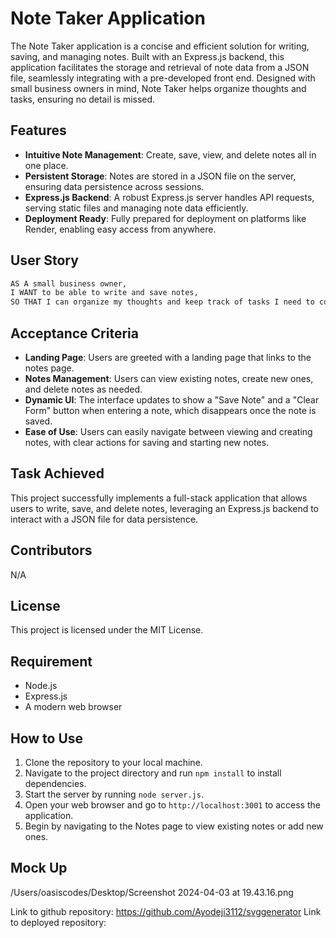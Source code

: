 
# Note Taker Application

The Note Taker application is a concise and efficient solution for writing, saving, and managing notes. Built with an Express.js backend, this application facilitates the storage and retrieval of note data from a JSON file, seamlessly integrating with a pre-developed front end. Designed with small business owners in mind, Note Taker helps organize thoughts and tasks, ensuring no detail is missed.

## Features

- **Intuitive Note Management**: Create, save, view, and delete notes all in one place.
- **Persistent Storage**: Notes are stored in a JSON file on the server, ensuring data persistence across sessions.
- **Express.js Backend**: A robust Express.js server handles API requests, serving static files and managing note data efficiently.
- **Deployment Ready**: Fully prepared for deployment on platforms like Render, enabling easy access from anywhere.

## User Story

```md
AS A small business owner,
I WANT to be able to write and save notes,
SO THAT I can organize my thoughts and keep track of tasks I need to complete.
```

## Acceptance Criteria

- **Landing Page**: Users are greeted with a landing page that links to the notes page.
- **Notes Management**: Users can view existing notes, create new ones, and delete notes as needed.
- **Dynamic UI**: The interface updates to show a "Save Note" and a "Clear Form" button when entering a note, which disappears once the note is saved.
- **Ease of Use**: Users can easily navigate between viewing and creating notes, with clear actions for saving and starting new notes.

## Task Achieved

This project successfully implements a full-stack application that allows users to write, save, and delete notes, leveraging an Express.js backend to interact with a JSON file for data persistence.

## Contributors

N/A

## License

This project is licensed under the MIT License.

## Requirement

- Node.js
- Express.js
- A modern web browser

## How to Use

1. Clone the repository to your local machine.
2. Navigate to the project directory and run `npm install` to install dependencies.
3. Start the server by running `node server.js`.
4. Open your web browser and go to `http://localhost:3001` to access the application.
5. Begin by navigating to the Notes page to view existing notes or add new ones.


## Mock Up


/Users/oasiscodes/Desktop/Screenshot 2024-04-03 at 19.43.16.png



Link to github repository: https://github.com/Ayodeji3112/svggenerator
Link to deployed repository: 
